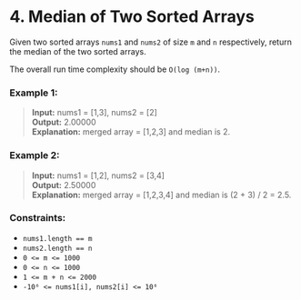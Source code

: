 # 4. Median of Two Sorted Arrays

Given two sorted arrays `nums1` and `nums2` of size `m` and `n` respectively, return the median of the two sorted arrays.

The overall run time complexity should be `O(log (m+n))`.


### Example 1:

>**Input:** nums1 = [1,3], nums2 = [2] <br>
>**Output:** 2.00000 <br>
>**Explanation:** merged array = [1,2,3] and median is 2.


### Example 2:

>**Input:** nums1 = [1,2], nums2 = [3,4] <br>
>**Output:** 2.50000 <br>
>**Explanation:** merged array = [1,2,3,4] and median is (2 + 3) / 2 = 2.5.
 

### Constraints:

- `nums1.length == m`
- `nums2.length == n`
- `0 <= m <= 1000`
- `0 <= n <= 1000`
- `1 <= m + n <= 2000`
- `-10⁶ <= nums1[i], nums2[i] <= 10⁶` 


